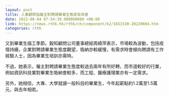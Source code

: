 ```yaml
---
layout: post
title: 人事顧問指僱主對聘請畢業生態度有改善
date: 2022-06-04 07:54:39.000000000 +08:00
link: https://news.rthk.hk/rthk/ch/component/k2/1651530-20220604.htm
categories: rthk
---
```


又到畢業生搵工季節。毅知顧問公司董事總經周綺萍表示，市場較為波動，包括疫情持續，企業對聘請畢業生態度觀望，吸納亦較緩慢，有需求時會傾向聘請有工作經驗人士，因為畢業生培訓亦需時。

不過，她表示，僱主對聘請畢業生態度較過去兩年有所好轉，而市道較好的行業，例如資訊科技業對畢業生吸納會較多，而工程、醫療護理業亦有一定需求。

另外，她相信，大專、大學就讀一般科目的畢業生，今年起薪點約1.2萬至1.5萬元，與去年相若。

